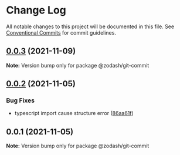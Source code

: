 # Change Log

All notable changes to this project will be documented in this file.
See [Conventional Commits](https://conventionalcommits.org) for commit guidelines.

## [0.0.3](https://github.com/zcorky/zodash/compare/@zodash/git-commit@0.0.2...@zodash/git-commit@0.0.3) (2021-11-09)

**Note:** Version bump only for package @zodash/git-commit





## [0.0.2](https://github.com/zcorky/zodash/compare/@zodash/git-commit@0.0.1...@zodash/git-commit@0.0.2) (2021-11-05)


### Bug Fixes

* typescript import cause structure error ([86aa61f](https://github.com/zcorky/zodash/commit/86aa61fdf74f10a5c1cc98b17a6f1151f029da15))





## 0.0.1 (2021-11-05)

**Note:** Version bump only for package @zodash/git-commit
